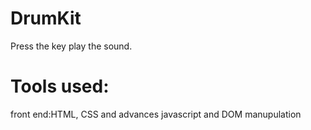 # DrumKit
Press the key play the sound.

# Tools used:
front end:HTML, CSS
and advances javascript and DOM manupulation
